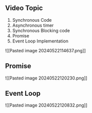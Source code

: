 ## Video Topic
1. Synchronous Code
2. Asynchronous timer
3. Synchronous Blocking code
4. Promise
5. Event Loop Implementation

![[Pasted image 20240522114637.png]]

## Promise

![[Pasted image 20240522120230.png]]

## Event Loop
![[Pasted image 20240522120832.png]]